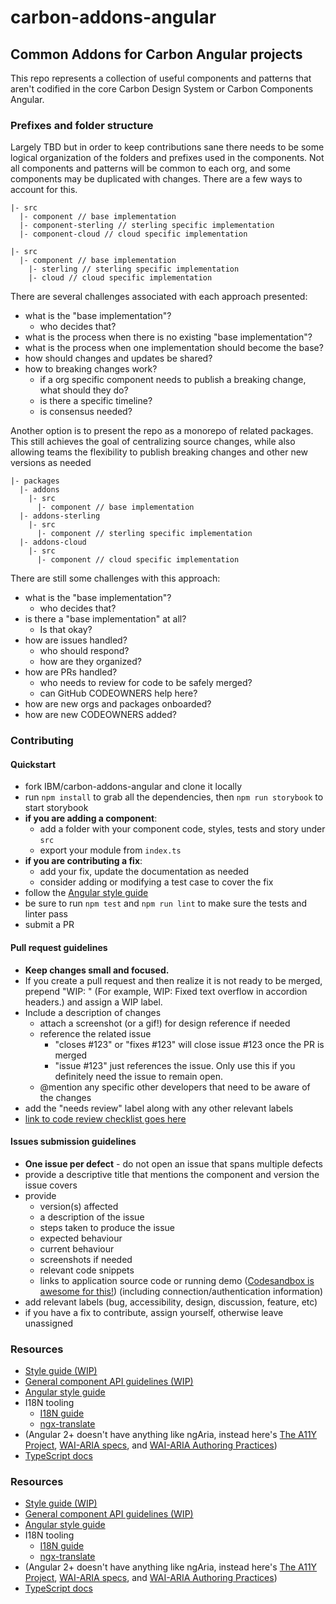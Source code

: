 # carbon-addons-angular

## Common Addons for Carbon Angular projects

This repo represents a collection of useful components and patterns that aren't codified in the core Carbon Design System or Carbon Components Angular.

### Prefixes and folder structure

Largely TBD but in order to keep contributions sane there needs to be some logical organization of the folders and prefixes used in the components. Not all components and patterns will be common to each org, and some components may be duplicated with changes. There are a few ways to account for this.

```
|- src
  |- component // base implementation
  |- component-sterling // sterling specific implementation
  |- component-cloud // cloud specific implementation
```

```
|- src
  |- component // base implementation
    |- sterling // sterling specific implementation
    |- cloud // cloud specific implementation
```

There are several challenges associated with each approach presented:

- what is the "base implementation"?
	- who decides that?
- what is the process when there is no existing "base implementation"?
- what is the process when one implementation should become the base?
- how should changes and updates be shared?
- how to breaking changes work?
	- if a org specific component needs to publish a breaking change, what should they do?
	- is there a specific timeline?
	- is consensus needed?

Another option is to present the repo as a monorepo of related packages. This still achieves the goal of centralizing source changes, while also allowing teams the flexibility to publish breaking changes and other new versions as needed

```
|- packages
  |- addons
    |- src
	  |- component // base implementation
  |- addons-sterling
    |- src
	  |- component // sterling specific implementation
  |- addons-cloud
    |- src
	  |- component // cloud specific implementation
```

There are still some challenges with this approach:

- what is the "base implementation"?
	- who decides that?
- is there a "base implementation" at all?
	- Is that okay?
- how are issues handled?
	- who should respond?
	- how are they organized?
- how are PRs handled?
	- who needs to review for code to be safely merged?
	- can GitHub CODEOWNERS help here?
- how are new orgs and packages onboarded?
- how are new CODEOWNERS added?

### Contributing

#### Quickstart
- fork IBM/carbon-addons-angular and clone it locally
- run `npm install` to grab all the dependencies, then `npm run storybook` to start storybook
- **if you are adding a component**:
  - add a folder with your component code, styles, tests and story under `src`
  - export your module from `index.ts`
- **if you are contributing a fix**:
  - add your fix, update the documentation as needed
  - consider adding or modifying a test case to cover the fix
- follow the [Angular style guide](https://angular.io/styleguide)
- be sure to run `npm test` and `npm run lint` to make sure the tests and linter pass
- submit a PR

#### Pull request guidelines
- **Keep changes small and focused.**
- If you create a pull request and then realize it is not ready to be merged, prepend "WIP: " (For example,  WIP: Fixed text overflow in accordion headers.) and assign a WIP label.
- Include a description of changes
  - attach a screenshot (or a gif!) for design reference if needed
  - reference the related issue
  	- "closes #123" or "fixes #123" will close issue #123 once the PR is merged
  	- "issue #123" just references the issue. Only use this if you definitely need the issue to remain open.
  - @mention any specific other developers that need to be aware of the changes
- add the "needs review" label along with any other relevant labels
- [link to code review checklist goes here](#)

#### Issues submission guidelines
- **One issue per defect** - do not open an issue that spans multiple defects
- provide a descriptive title that mentions the component and version the issue covers
- provide
  - version(s) affected
  - a description of the issue
  - steps taken to produce the issue
  - expected behaviour
  - current behaviour
  - screenshots if needed
  - relevant code snippets
  - links to application source code or running demo ([Codesandbox is awesome for this!](https://codesandbox.io/s/angular)) (including connection/authentication information)
- add relevant labels (bug, accessibility, design, discussion, feature, etc)
- if you have a fix to contribute, assign yourself, otherwise leave unassigned

### Resources
 - [Style guide (WIP)](https://github.com/IBM/carbon-components-angular/wiki/Style-guide)
 - [General component API guidelines (WIP)](https://github.com/IBM/carbon-components-angular/wiki/Component-API-guidelines)
 - [Angular style guide](https://angular.io/styleguide)
 - I18N tooling
	- [I18N guide](https://angular.io/guide/i18n)
	- [ngx-translate](https://github.com/ngx-translate/core)
 - (Angular 2+ doesn't have anything like ngAria, instead here's [The A11Y Project](http://a11yproject.com/), [WAI-ARIA specs](https://www.w3.org/TR/wai-aria/), and [WAI-ARIA Authoring Practices](https://www.w3.org/TR/2016/WD-wai-aria-practices-1.1-20160317/))
 - [TypeScript docs](https://www.typescriptlang.org/docs/tutorial.html)

 ### Resources
 - [Style guide (WIP)](https://github.com/IBM/carbon-components-angular/wiki/Style-guide)
 - [General component API guidelines (WIP)](https://github.com/IBM/carbon-components-angular/wiki/Component-API-guidelines)
 - [Angular style guide](https://angular.io/styleguide)
 - I18N tooling
	- [I18N guide](https://angular.io/guide/i18n)
	- [ngx-translate](https://github.com/ngx-translate/core)
 - (Angular 2+ doesn't have anything like ngAria, instead here's [The A11Y Project](http://a11yproject.com/), [WAI-ARIA specs](https://www.w3.org/TR/wai-aria/), and [WAI-ARIA Authoring Practices](https://www.w3.org/TR/2016/WD-wai-aria-practices-1.1-20160317/))
 - [TypeScript docs](https://www.typescriptlang.org/docs/tutorial.html)
